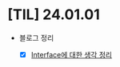 # [TIL] 24.01.01

* 블로그 정리
  * [x] [Interface에 대한 생각 정리](https://velog.io/@developerwan/about-interface)
  








  


